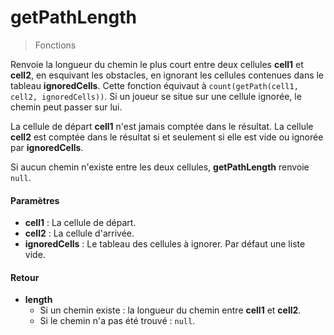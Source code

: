 # getPathLength
> Fonctions

Renvoie la longueur du chemin le plus court entre deux cellules **cell1** et **cell2**, en esquivant les obstacles, en ignorant les cellules contenues dans le tableau **ignoredCells**. Cette fonction équivaut à `count(getPath(cell1, cell2, ignoredCells))`.
Si un joueur se situe sur une cellule ignorée, le chemin peut passer sur lui.

La cellule de départ **cell1** n'est jamais comptée dans le résultat. La cellule **cell2** est comptée dans le résultat si et seulement si elle est vide ou ignorée par **ignoredCells**.

Si aucun chemin n'existe entre les deux cellules, **getPathLength** renvoie `null`.

#### Paramètres

- **cell1** : La cellule de départ.
- **cell2** : La cellule d'arrivée.
- **ignoredCells** : Le tableau des cellules à ignorer. Par défaut une liste vide.

#### Retour

- **length**
	- Si un chemin existe : la longueur du chemin entre **cell1** et **cell2**.
	- Si le chemin n'a pas été trouvé : `null`.
